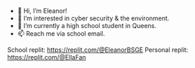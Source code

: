 - 👋 Hi, I’m Eleanor!
- 👀 I’m interested in cyber security & the environment.
- 🌱 I’m currently a high school student in Queens.
- 📫 Reach me via school email.

School replit: https://replit.com/@EleanorBSGE
Personal replit: https://replit.com/@EllaFan

<!---
PeanutNotCashew/PeanutNotCashew is a ✨ special ✨ repository because its `README.md` (this file) appears on your GitHub profile.
You can click the Preview link to take a look at your changes.
--->
